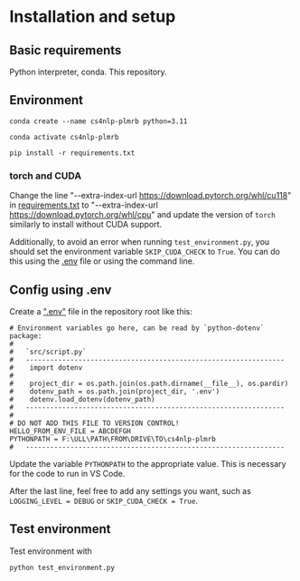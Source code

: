 # Installation and setup

## Basic requirements

Python interpreter, conda. This repository.

## Environment

```commandline
conda create --name cs4nlp-plmrb python=3.11
```

```commandline
conda activate cs4nlp-plmrb
```

```commandline
pip install -r requirements.txt
```

### torch and CUDA
Change the line "--extra-index-url https://download.pytorch.org/whl/cu118" in [requirements.txt](../requirements.txt)
to "--extra-index-url https://download.pytorch.org/whl/cpu" and update the version of `torch` similarly to install without CUDA support.

Additionally, to avoid an error when running `test_environment.py`, you should set the environment variable
`SKIP_CUDA_CHECK` to `True`. You can do this using the [.env](../.env) file or using the command line.

## Config using .env

Create a [".env"](../.env) file in the repository root like this:
```
# Environment variables go here, can be read by `python-dotenv` package:
#
#   `src/script.py`
#   ----------------------------------------------------------------
#    import dotenv
#
#    project_dir = os.path.join(os.path.dirname(__file__), os.pardir)
#    dotenv_path = os.path.join(project_dir, '.env')
#    dotenv.load_dotenv(dotenv_path)
#   ----------------------------------------------------------------
#
# DO NOT ADD THIS FILE TO VERSION CONTROL!
HELLO_FROM_ENV_FILE = ABCDEFGH
PYTHONPATH = F:\ULL\PATH\FROM\DRIVE\TO\cs4nlp-plmrb
#   ----------------------------------------------------------------

```

Update the variable `PYTHONPATH` to the appropriate value. This is necessary for the code to run in VS Code.

After the last line, feel free to add any settings you want, such as `LOGGING_LEVEL = DEBUG` or `SKIP_CUDA_CHECK = True`.

## Test environment
Test environment with
```commandline
python test_environment.py
```